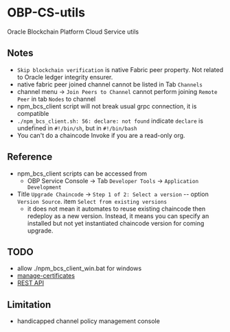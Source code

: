 # OBP-CS-utils
Oracle Blockchain Platform Cloud Service utils

## Notes
- `Skip blockchain verification` is native Fabric peer property. Not related to Oracle ledger integrity ensurer.
- native fabric peer joined channel cannot be listed in Tab `Channels`
- channel menu -> `Join Peers to Channel` cannot perform joining `Remote Peer` in tab `Nodes` to channel
- npm_bcs_client script will not break usual grpc connection, it is compatible
- `./npm_bcs_client.sh: 56: declare: not found` indicate `declare` is undefined in `#!/bin/sh`, but in `#!/bin/bash`   
- You can't do a chaincode Invoke if you are a read-only org.

## Reference
- npm_bcs_client scripts can be accessed from 
  - OBP Service Console -> Tab `Developer Tools` -> `Application Development`
- Title `Upgrade Chaincode` -> `Step 1 of 2: Select a version` -- option `Version Source`. item `Select from existing versions`
  - it does not mean it automates to reuse existing chaincode then redeploy as a new version. Instead, it means you can specify an installed but not yet instantiated chaincode version for coming upgrade.
## TODO 
- allow ./npm_bcs_client_win.bat for windows
- [manage-certificates](https://docs.oracle.com/en/cloud/paas/blockchain-cloud/usingoci/manage-certificates.html#GUID-B27A3F26-3592-4F38-8AD3-37D29362854B)
- [REST API](https://docs.oracle.com/en/cloud/paas/blockchain-cloud/rest-api/rest-endpoints.html)
## Limitation
- handicapped channel policy management console 
